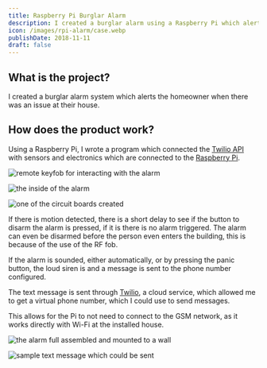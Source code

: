 ```yaml
---
title: Raspberry Pi Burglar Alarm
description: I created a burglar alarm using a Raspberry Pi which alerts the homeowner when there is a potential issue at their house.
icon: /images/rpi-alarm/case.webp
publishDate: 2018-11-11
draft: false
---
```


## What is the project?

I created a burglar alarm system which alerts the homeowner when there was an issue at their house.

## How does the product work?

Using a Raspberry Pi, I wrote a program which connected the [Twilio API](https://www.twilio.com/docs) with sensors and electronics which are connected to the [Raspberry Pi](https://www.raspberrypi.org/).

<div class="flex-row">

![remote keyfob for interacting with the alarm](/images/rpi-alarm/remote.webp)

![the inside of the alarm](/images/rpi-alarm/inside.webp)

![one of the circuit boards created](/images/rpi-alarm/daughter-board.webp)

</div>

If there is motion detected, there is a short delay to see if the button to disarm the alarm is pressed, if it is there is no alarm triggered. The alarm can even be disarmed before the person even enters the building, this is because of the use of the
RF fob.

If the alarm is sounded, either automatically, or by pressing the panic button, the loud siren is and a message is sent to the phone number configured.

The text message is sent through [Twilio](https://www.twilio.com), a cloud service, which allowed me to get a virtual phone number, which I could use to send messages.

This allows for the Pi to not need to connect to the GSM network, as it works directly with Wi-Fi at the installed house.

<div class="flex-row">

![the alarm full assembled and mounted to a wall](/images/rpi-alarm/case.webp)

![sample text message which could be sent](/images/rpi-alarm/sms.webp)

</div>
